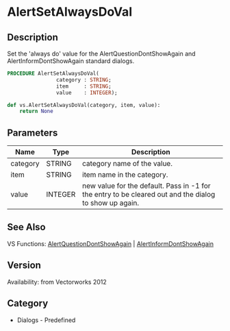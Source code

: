# AlertSetAlwaysDoVal

## Description
Set the 'always do' value for the AlertQuestionDontShowAgain and AlertInformDontShowAgain standard dialogs.

```pascal
PROCEDURE AlertSetAlwaysDoVal(
				category : STRING;
				item     : STRING;
				value    : INTEGER);
```

```python
def vs.AlertSetAlwaysDoVal(category, item, value):
    return None
```

## Parameters
|Name|Type|Description|
|---|---|---|
|category|STRING|category name of the value.|
|item|STRING|item name in the category.|
|value|INTEGER|new value for the default. Pass in -1 for the entry to be cleared out and the dialog to show up again.|

## See Also
VS Functions:
[AlertQuestionDontShowAgain](AlertQuestionDontShowAgain.md) 
| [AlertInformDontShowAgain](AlertInformDontShowAgain.md)

## Version
Availability: from Vectorworks 2012

## Category
* Dialogs - Predefined

